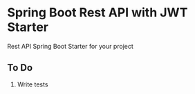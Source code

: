 # Spring Boot Rest API with JWT Starter
Rest API Spring Boot Starter for your project

## To Do
1. Write tests
